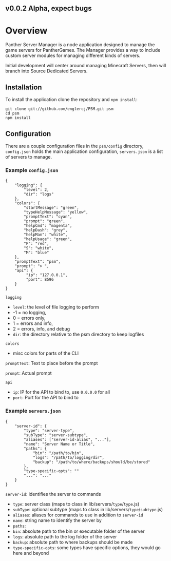## v0.0.2 Alpha, expect bugs

Overview
========
Panther Server Manager is a node application designed to manage the game servers for PantherGames. The Manager
provides a way to include custom server modules for managing different kinds of servers.

Initial development will center around managing Minecraft Servers, then will branch into Source Dedicated Servers.

Installation
------------
To install the application clone the repository and `npm install`:

    git clone git://github.com/englercj/PSM.git psm
    cd psm
    npm install

Configuration
-------------
There are a couple configuration files in the `psm/config` directory, `config.json` holds the
main application configuration, `servers.json` is a list of servers to manage.

### Example `config.json`

	{
		"logging": {
			"level": 2,
			"dir": "logs"
		},
		"colors": {
			"startMessage": "green",
			"typeHelpMessage": "yellow",
			"promptText": "cyan",
			"prompt": "green",
			"helpCmd": "magenta",
			"helpDash": "grey",
			"helpMan": "white",
			"helpUsage": "green",
			"P": "red",
			"S": "white",
			"M": "blue"
		},
		"promptText": "psm",
		"prompt": "> ",
		"api": {
			 "ip": "127.0.0.1",
			 "port": 8596
		}
	}

`logging`

 - `level`: the level of file logging to perform
  - -1 = no logging, 
  - 0 = errors only, 
  - 1 = errors and info, 
  - 2 = errors, info, and debug
 - `dir`: the directory relative to the psm directory to keep logfiles

`colors`

 - misc colors for parts of the CLI

`promptText`: Text to place before the prompt

`prompt`: Actual prompt

`api`

 - `ip`: IP for the API to bind to, use `0.0.0.0` for all
 - `port`: Port for the API to bind to

### Example `servers.json`

	{
	    "server-id": {
	        "type": "server-type",
	        "subType": "server-subtype",
	        "aliases": ["server-id-alias", "..."],
	        "name": "Server Name or Title",
	        "paths": {
	            "bin": "/path/to/bin",
	            "logs": "/path/to/logging/dir",
	            "backup": "/path/to/where/backups/should/be/stored"
	        },
	        "type-specific-opts": ""
	        "...": "..."
	    }
	}

`server-id`: identifies the server to commands

 - `type`: server class (maps to class in lib/servers/`type`/`type`.js)
 - `subType`: optional subtype (maps to class in lib/servers/`type`/`subtype`.js)
 - `aliases`: aliases for commands to use in addition to `server-id`
 - `name`: string name to identify the server by
 - `paths`:
  - `bin`: absolute path to the bin or executable folder of the server
  - `logs`: absolute path to the log folder of the server
  - `backup`: absolute path to where backups should be made
 - `type-specific-opts`: some types have specific options, they would go here and beyond